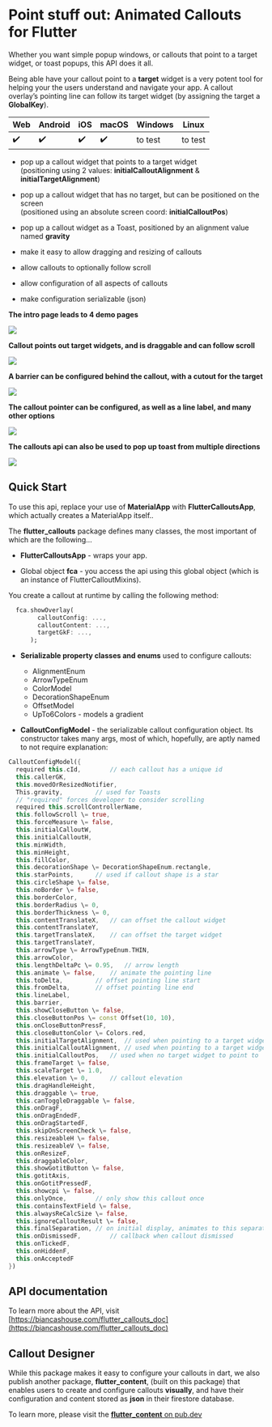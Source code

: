 # Point stuff out: Animated Callouts for Flutter

Whether you want simple popup windows, or callouts that point to a target widget, or toast popups, this API does it all.

Being able have your callout point to a **target** widget is a very potent tool for helping your the users understand and navigate your app. A callout overlay’s pointing line can follow its target widget  (by assigning the target a **GlobalKey**). 

| Web | Android | iOS | macOS | Windows | Linux   |
|-----|-------|-----|-----|---------|---------|
| ✔️  | ️✔️ | ✔️  | ✔️  | to test | to test |

* pop up a callout widget that points to a target widget  
  (positioning using 2 values: **initialCalloutAlignment** & **initialTargetAlignment**)

* pop up a callout widget that has no target, but can be positioned on the screen  
  (positioned using an absolute screen coord: **initialCalloutPos**)

* pop up a callout widget as a Toast, positioned by an alignment value named **gravity**

* make it easy to allow dragging and resizing of callouts

* allow callouts to optionally follow scroll

* allow configuration of all aspects of callouts

* make configuration serializable (json)

**The intro page leads to 4 demo pages**

![](https://github.com/biancashouse/flutter_callouts/blob/main/readme_images/intro_page.png?raw=true)

**Callout points out target widgets, and is draggable and can follow scroll**

![](https://github.com/biancashouse/flutter_callouts/blob/main/readme_images/dragging_and_scrolling.gif?raw=true)

**A barrier can be configured behind the callout, with a cutout for the target**

![](https://github.com/biancashouse/flutter_callouts/blob/main/readme_images/barrier_demo.gif?raw=true)

**The callout pointer can be configured, as well as a line label, and many other options**

![](https://github.com/biancashouse/flutter_callouts/blob/main/readme_images/pointer_demo.gif?raw=true)

**The callouts api can also be used to pop up toast from multiple directions**

![](https://github.com/biancashouse/flutter_callouts/blob/main/readme_images/toast_demo.gif?raw=true)


## Quick Start

To use this api, replace your use of **MaterialApp** with **FlutterCalloutsApp**, which actually creates a MaterialApp itself..

The **flutter\_callouts** package defines many classes, the most important of which are the following…

* **FlutterCalloutsApp** \- wraps your app.

* Global object **fca** \- you access the api using this global object
  (which is an instance of FlutterCalloutMixins).

You create a callout at runtime by calling the following method:

```dart
  fca.showOverlay(
        calloutConfig: ...,
        calloutContent: ...,
        targetGkF: ...,
      );
```

* **Serializable property classes and enums** used to configure callouts:
  * AlignmentEnum
  * ArrowTypeEnum
  * ColorModel
  * DecorationShapeEnum
  * OffsetModel
  * UpTo6Colors \- models a gradient

* **CalloutConfigModel** \- the serializable callout configuration object. Its constructor takes many args, most of which, hopefully, are aptly named to not require explanation:

```dart 
CalloutConfigModel({
  required this.cId,		// each callout has a unique id  
  this.callerGK,
  this.movedOrResizedNotifier,
  This.gravity,			// used for Toasts
  // "required" forces developer to consider scrolling
  required this.scrollControllerName,
  this.followScroll \= true,
  this.forceMeasure \= false,
  this.initialCalloutW,
  this.initialCalloutH,
  this.minWidth,
  this.minHeight,
  this.fillColor,
  this.decorationShape \= DecorationShapeEnum.rectangle,
  this.starPoints,		// used if callout shape is a star  
  this.circleShape \= false,
  this.noBorder \= false,
  this.borderColor,
  this.borderRadius \= 0,
  this.borderThickness \= 0,
  this.contentTranslateX,	// can offset the callout widget  
  this.contentTranslateY,
  this.targetTranslateX,	// can offset the target widget  
  this.targetTranslateY,
  this.arrowType \= ArrowTypeEnum.THIN,
  this.arrowColor,
  this.lengthDeltaPc \= 0.95,	// arrow length  
  this.animate \= false,	// animate the pointing line  
  this.toDelta,			// offset pointing line start  
  this.fromDelta,		// offset pointing line end  
  this.lineLabel,
  this.barrier,
  this.showCloseButton \= false,
  this.closeButtonPos \= const Offset(10, 10),
  this.onCloseButtonPressF,
  this.closeButtonColor \= Colors.red,
  this.initialTargetAlignment,	// used when pointing to a target widget  
  this.initialCalloutAlignment,	// used when pointing to a target widget  
  this.initialCalloutPos,	// used when no target widget to point to  
  this.frameTarget \= false,
  this.scaleTarget \= 1.0,
  this.elevation \= 0,		// callout elevation  
  this.dragHandleHeight,
  this.draggable \= true,
  this.canToggleDraggable \= false,
  this.onDragF,
  this.onDragEndedF,
  this.onDragStartedF,
  this.skipOnScreenCheck \= false,
  this.resizeableH \= false,
  this.resizeableV \= false,
  this.onResizeF,
  this.draggableColor,
  this.showGotitButton \= false,
  this.gotitAxis,
  this.onGotitPressedF,
  this.showcpi \= false,
  this.onlyOnce,		// only show this callout once  
  this.containsTextField \= false,
  this.alwaysReCalcSize \= false,
  this.ignoreCalloutResult \= false,
  this.finalSeparation,	// on initial display, animates to this separation  
  this.onDismissedF,		// callback when callout dismissed  
  this.onTickedF,
  this.onHiddenF,
  this.onAcceptedF
})
```
## API documentation
To learn more about the API, visit [https://biancashouse.com/flutter_callouts_doc](https://biancashouse.com/flutter_callouts_doc)

## Callout Designer
While this package makes it easy to configure your callouts in dart, we also publish another package, **flutter\_content**, (built on this package) that enables users to create and configure callouts **visually**,
and have their configuration and content stored as **json** in their firestore database.

To learn more, please visit the [**flutter_content** on pub.dev](https://pub.dev/packages/flutter_content)
